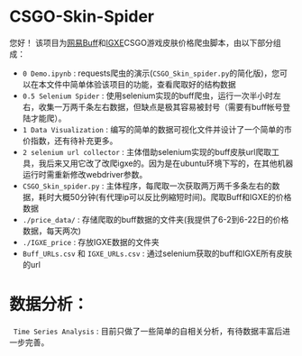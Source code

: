 # CSGO-Skin-Spider

您好！ 该项目为[网易Buff](https://buff.163.com/?game=csgo)和[IGXE](https://www.igxe.cn/market/csgo?sort=3)CSGO游戏皮肤价格爬虫脚本，由以下部分组成：

- ```0 Demo.ipynb``` : requests爬虫的演示(```CSGO_Skin_spider.py```的简化版)，您可以在本文件中简单体验该项目的功能，查看爬取好的结构数据
- ```0.5 Selenium Spider``` : 使用selenium实现的buff爬虫，运行一次半小时左右，收集一万两千条左右数据，但缺点是极其容易被封号（需要有buff帐号登陆才能爬）。
- ```1 Data Visualization``` : 编写的简单的数据可视化文件并设计了一个简单的市价指数，还有待补充更多。
- ```2 selenium url collector``` : 主体借助selenium实现的buff皮肤url爬取工具，我后来又用它改了改爬igxe的。因为是在ubuntu环境下写的，在其他机器运行时需重新修改webdriver参数。
- ```CSGO_Skin_spider.py``` : 主体程序，每爬取一次获取两万两千多条左右的数据，耗时大概50分钟(有代理ip可以反比例縮短时间)。爬取Buff和IGXE的价格数据
- ```./price_data/``` : 存储爬取的buff数据的文件夹(我提供了6-2到6-22日的价格数据，每天两次)
- ```./IGXE_price``` : 存放IGXE数据的文件夹
- ```Buff_URLs.csv``` 和 ```IGXE_URLs.csv``` : 通过selenium获取的buff和IGXE所有皮肤的url

# 数据分析：

``` Time Series Analysis``` : 目前只做了一些简单的自相关分析，有待数据丰富后进一步完善。
